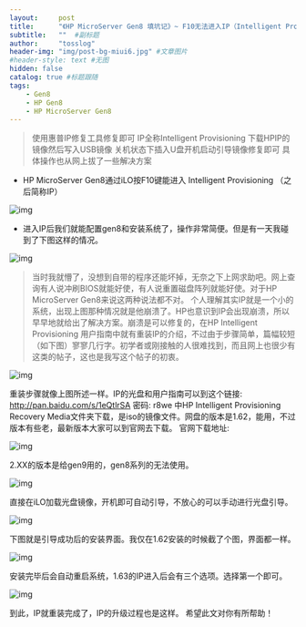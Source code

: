 ```yaml
---
layout:     post 
title:      "《HP MicroServer Gen8 填坑记》~ F10无法进入IP（Intelligent Provisioning）或者进入红屏"  #主标题
subtitle:   ""  #副标题
author:     "tosslog" 
header-img: "img/post-bg-miui6.jpg" #文章图片
#header-style: text #无图
hidden: false
catalog: true #标题跟随
tags: 
    - Gen8
    - HP Gen8
    - HP MicroServer Gen8
---
```


>使用惠普IP修复工具修复即可
IP全称Intelligent Provisioning
下载HPIP的镜像然后写入USB镜像
关机状态下插入U盘开机启动引导镜像修复即可
具体操作也从网上拔了一些解决方案

- HP MicroServer Gen8通过iLO按F10键能进入 Intelligent Provisioning （之后简称IP）

![img](/blog/img/post-img/2020/11/05/2445954562.jpg)

- 进入IP后我们就能配置gen8和安装系统了，操作非常简便。但是有一天我碰到了下图这样的情况。

![img](/blog/img/post-img/2020/11/05/1888783258.jpg)

>当时我就懵了，没想到自带的程序还能坏掉，无奈之下上网求助吧。网上查询有人说冲刷BIOS就能好使，有人说重置磁盘阵列就能好使。对于HP MicroServer Gen8来说这两种说法都不对。
个人理解其实IP就是一个小的系统，出现上图那种情况就是他崩溃了。HP也意识到IP会出现崩溃，所以早早地就给出了解决方案。崩溃是可以修复的，在HP Intelligent Provisioning 用户指南中就有重装IP的介绍，不过由于步骤简单，篇幅较短（如下图）寥寥几行字。初学者或刚接触的人很难找到，而且网上也很少有这类的帖子，这也是我写这个帖子的初衷。

![img](/blog/img/post-img/2020/11/05/2856825974.jpg)

重装步骤就像上图所述一样。IP的光盘和用户指南可以到这个链接: 
http://pan.baidu.com/s/1eQtlrSA
密码: r8we 
中HP Intelligent Provisioning Recovery Media文件夹下载，是iso的镜像文件。网盘的版本是1.62，能用，不过版本有些老，最新版本大家可以到官网去下载。
官网下载地址:[](https://support.hpe.com/hpesc/public/km/product/5390291/Product#t=All&sort=relevancy&f:@kmswsoftwaretypekey=[swt8000194])

![img](/blog/img/post-img/2020/11/05/3011417171.jpg)

2.XX的版本是给gen9用的，gen8系列的无法使用。

![img](/blog/img/post-img/2020/11/05/2063317067.jpg)

直接在iLO加载光盘镜像，开机即可自动引导，不放心的可以手动进行光盘引导。

![img](/blog/img/post-img/2020/11/05/1868028225.jpg)

下图就是引导成功后的安装界面。我仅在1.62安装的时候截了个图，界面都一样。

![img](/blog/img/post-img/2020/11/05/2493630872.jpg)

安装完毕后会自动重启系统，1.63的IP进入后会有三个选项。选择第一个即可。

![img](/blog/img/post-img/2020/11/05/427420913.jpg)

到此，IP就重装完成了，IP的升级过程也是这样。
希望此文对你有所帮助！

